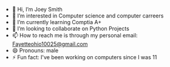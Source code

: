 - 👋 Hi, I’m Joey Smith
- 👀 I’m interested in Computer science and computer carreers
- 🌱 I’m currently learning Comptia A+
- 💞️ I’m looking to collaborate on Python Projects
- 📫 How to reach me is through my personal email: Fayetteohio10025@gmail.com
- 😄 Pronouns: male
- ⚡ Fun fact: I've been working on computers since I was 11


